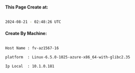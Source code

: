 
   
#### This Page Create at:

```bash

2024-08-21 - 02:48:26 UTC

```

#### Create By Machine:

```bash

Host Name : fv-az1567-16

platform  : Linux-6.5.0-1025-azure-x86_64-with-glibc2.35

Ip Local  : 10.1.0.181

```


